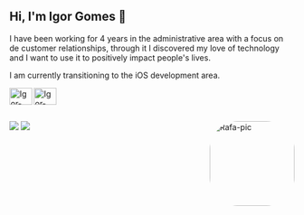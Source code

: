 ## Hi, I'm Igor Gomes 👋

I have been working for 4 years in the administrative area with a focus on de customer relationships, through it I discovered my love of technology and I want to use it to positively impact people's lives.

I am currently transitioning to the iOS development area.

</div>
 <img align="left" alt="Igor-Apple" height="30" width="40" src="https://cdn.jsdelivr.net/gh/devicons/devicon/icons/apple/apple-original.svg" />
 <img align="center" alt="Igor-Swift" height="30" width="40" src="https://cdn.jsdelivr.net/gh/devicons/devicon/icons/swift/swift-original.svg" />
 
##
  
<div> 
  <a href = "mailto:igor_gomes2001@outlook.com"><img src="https://img.shields.io/badge/Microsoft_Outlook-0078D4?style=for-the-badge&logo=microsoft-outlook&logoColor=white target="_blank"></a>
  <a href="https://www.linkedin.com/in/igor-gomes-silva/" target="_blank"><img src="https://img.shields.io/badge/-LinkedIn-%230077B5?style=for-the-badge&logo=linkedin&logoColor=white" target="_blank"></a> 
   <img align="right" alt="Rafa-pic" height="150" style="border-radius:50px;" src="https://media.giphy.com/media/929gLCo2WEq8Ftvyrl/giphy.gif">
</div>

<!---
igorgomess/igorgomess is a ✨ special ✨ repository because its `README.md` (this file) appears on your GitHub profile.
You can click the Preview link to take a look at your changes.
--->
